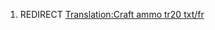 1.  REDIRECT [Translation:Craft ammo tr20
    txt/fr](Translation:Craft_ammo_tr20_txt/fr "wikilink")